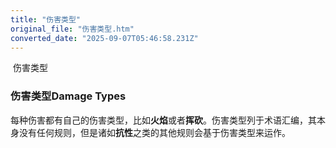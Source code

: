 ```yaml
---
title: "伤害类型"
original_file: "伤害类型.htm"
converted_date: "2025-09-07T05:46:58.231Z"
---
```


﻿ 伤害类型  

### 伤害类型Damage Types

每种伤害都有自己的伤害类型，比如**火焰**或者**挥砍**。伤害类型列于术语汇编，其本身没有任何规则，但是诸如****抗性****之类的其他规则会基于伤害类型来运作。